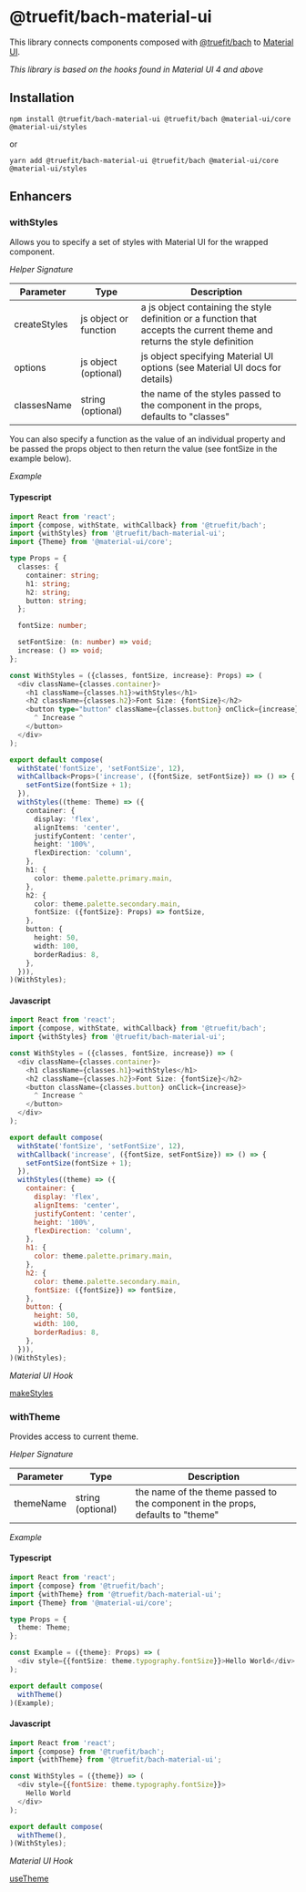 # @truefit/bach-material-ui

This library connects components composed with [@truefit/bach](https://github.com/truefit/bach) to [Material UI](https://material-ui.com/).

_This library is based on the hooks found in Material UI 4 and above_

## Installation

```
npm install @truefit/bach-material-ui @truefit/bach @material-ui/core @material-ui/styles
```

or

```
yarn add @truefit/bach-material-ui @truefit/bach @material-ui/core @material-ui/styles
```

## Enhancers

### withStyles

Allows you to specify a set of styles with Material UI for the wrapped component.

_Helper Signature_

| Parameter    | Type                  | Description                                                                                                               |
| ------------ | --------------------- | ------------------------------------------------------------------------------------------------------------------------- |
| createStyles | js object or function | a js object containing the style definition or a function that accepts the current theme and returns the style definition |
| options      | js object (optional)  | js object specifying Material UI options (see Material UI docs for details)                                               |
| classesName  | string (optional)     | the name of the styles passed to the component in the props, defaults to "classes"                                        |

You can also specify a function as the value of an individual property and be passed the props object to then return the value (see fontSize in the example below).

_Example_

#### Typescript

```Typescript
import React from 'react';
import {compose, withState, withCallback} from '@truefit/bach';
import {withStyles} from '@truefit/bach-material-ui';
import {Theme} from '@material-ui/core';

type Props = {
  classes: {
    container: string;
    h1: string;
    h2: string;
    button: string;
  };

  fontSize: number;

  setFontSize: (n: number) => void;
  increase: () => void;
};

const WithStyles = ({classes, fontSize, increase}: Props) => (
  <div className={classes.container}>
    <h1 className={classes.h1}>withStyles</h1>
    <h2 className={classes.h2}>Font Size: {fontSize}</h2>
    <button type="button" className={classes.button} onClick={increase}>
      ^ Increase ^
    </button>
  </div>
);

export default compose(
  withState('fontSize', 'setFontSize', 12),
  withCallback<Props>('increase', ({fontSize, setFontSize}) => () => {
    setFontSize(fontSize + 1);
  }),
  withStyles((theme: Theme) => ({
    container: {
      display: 'flex',
      alignItems: 'center',
      justifyContent: 'center',
      height: '100%',
      flexDirection: 'column',
    },
    h1: {
      color: theme.palette.primary.main,
    },
    h2: {
      color: theme.palette.secondary.main,
      fontSize: ({fontSize}: Props) => fontSize,
    },
    button: {
      height: 50,
      width: 100,
      borderRadius: 8,
    },
  })),
)(WithStyles);
```

#### Javascript

```Javascript
import React from 'react';
import {compose, withState, withCallback} from '@truefit/bach';
import {withStyles} from '@truefit/bach-material-ui';

const WithStyles = ({classes, fontSize, increase}) => (
  <div className={classes.container}>
    <h1 className={classes.h1}>withStyles</h1>
    <h2 className={classes.h2}>Font Size: {fontSize}</h2>
    <button className={classes.button} onClick={increase}>
      ^ Increase ^
    </button>
  </div>
);

export default compose(
  withState('fontSize', 'setFontSize', 12),
  withCallback('increase', ({fontSize, setFontSize}) => () => {
    setFontSize(fontSize + 1);
  }),
  withStyles((theme) => ({
    container: {
      display: 'flex',
      alignItems: 'center',
      justifyContent: 'center',
      height: '100%',
      flexDirection: 'column',
    },
    h1: {
      color: theme.palette.primary.main,
    },
    h2: {
      color: theme.palette.secondary.main,
      fontSize: ({fontSize}) => fontSize,
    },
    button: {
      height: 50,
      width: 100,
      borderRadius: 8,
    },
  })),
)(WithStyles);
```

_Material UI Hook_

[makeStyles](https://material-ui.com/styles/api/#makestyles-styles-options-hook)

### withTheme

Provides access to current theme.

_Helper Signature_

| Parameter | Type              | Description                                                                     |
| --------- | ----------------- | ------------------------------------------------------------------------------- |
| themeName | string (optional) | the name of the theme passed to the component in the props, defaults to "theme" |

_Example_

#### Typescript

```Typescript
import React from 'react';
import {compose} from '@truefit/bach';
import {withTheme} from '@truefit/bach-material-ui';
import {Theme} from '@material-ui/core';

type Props = {
  theme: Theme;
};

const Example = ({theme}: Props) => (
  <div style={{fontSize: theme.typography.fontSize}}>Hello World</div>
);

export default compose(
  withTheme()
)(Example);

```

#### Javascript

```Javascript
import React from 'react';
import {compose} from '@truefit/bach';
import {withTheme} from '@truefit/bach-material-ui';

const WithStyles = ({theme}) => (
  <div style={{fontSize: theme.typography.fontSize}}>
    Hello World
  </div>
);

export default compose(
  withTheme(),
)(WithStyles);
```

_Material UI Hook_

[useTheme](https://material-ui.com/styles/api/#usetheme-theme)
